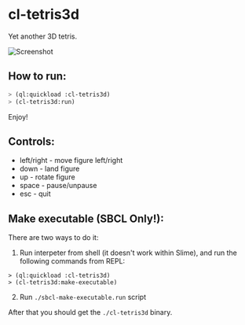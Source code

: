 # cl-tetris3d

Yet another 3D tetris.

![Screenshot](https://paste.opensuse.org/images/53051428.jpg)

## How to run:

``` lisp
> (ql:quickload :cl-tetris3d)
> (cl-tetris3d:run)
```

Enjoy!

## Controls:

  * left/right - move figure left/right
  * down - land figure
  * up - rotate figure
  * space - pause/unpause
  * esc - quit

## Make executable (SBCL Only!):

There are two ways to do it:

1. Run interpeter from shell (it doesn't work within Slime),
and run the following commands from REPL:
```
> (ql:quickload :cl-tetris3d)
> (cl-tetris3d:make-executable)
```

2.  Run ```./sbcl-make-executable.run``` script

After that you should get the ```./cl-tetris3d``` binary.


